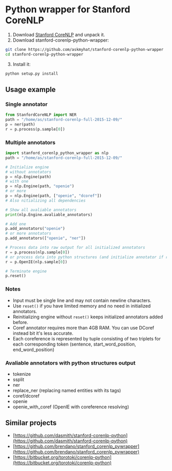 # Python wrapper for Stanford CoreNLP

1. Download [Stanford CoreNLP](http://stanfordnlp.github.io/CoreNLP/) and unpack it.
2. Download stanford-corenlp-python-wrapper:

```bash
git clone https://github.com/askmyhat/stanford-corenlp-python-wrapper
cd stanford-corenlp-python-wrapper
```

3. Install it:

```bash
python setup.py install
```

## Usage example

### Single annotator

```python
from StanfordCoreNLP import NER
path = "/home/as/stanford-corenlp-full-2015-12-09/"
p = ner(path)
r = p.process(p.sample[0])
```

### Multiple annotators

```python
import stanford_corenlp_python_wrapper as nlp
path = "/home/as/stanford-corenlp-full-2015-12-09/"

# Initialize engine
# without annotators
p = nlp.Engine(path)
# with one
p = nlp.Engine(path, "openie")
# or more
p = nlp.Engine(path, ["openie", "dcoref"])
# Also nitializing all dependencies

# Show all avaliable annotators
print(nlp.Engine.avaliable_annotators)

# Add one
p.add_annotators("openie")
# or more annotators
p.add_annotators(["openie", "ner"])

# Process data into raw output for all initialized annotators
r = p.process(nlp.sample[0])
# or process data into python structures (and initialize annotator if requred)
r = p.OpenIE(nlp.sample[0])

# Terminate engine
p.reset()
```

### Notes
* Input must be single line and may not contain newline characters.
* Use `reset()` if you have limited memory and no need in initialized annotators.
* Reinitializing engine without `reset()` keeps initialized annotators added before.
* Coref annotator requires more than 4GB RAM. You can use DCoref instead bit it's less accurate.
* Each coreference is represented by tuple consisting of two triplets for each corresponding token (sentence, start_word_position, end_word_position)

### Avaliable annotators with python structures output
* tokenize
* ssplit
* ner
* replace_ner (replacing named entities with its tags)
* coref/dcoref
* openie
* openie_with_coref (OpenIE with coreference resolving)

## Similar projects
* [https://github.com/dasmith/stanford-corenlp-python](https://github.com/dasmith/stanford-corenlp-python)
* [https://github.com/brendano/stanford_corenlp_pywrapper](https://github.com/brendano/stanford_corenlp_pywrapper)
* [https://bitbucket.org/torotoki/corenlp-python](https://bitbucket.org/torotoki/corenlp-python)

